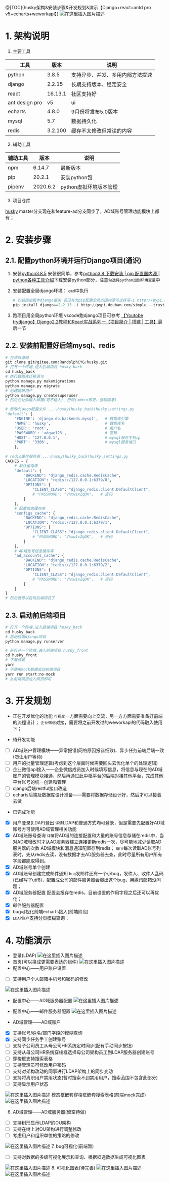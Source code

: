 @[TOC](husky架构&安装步骤&开发规划&演示【Django+react+antd pro v5+echarts+weworkapi】)
![在这里插入图片描述](https://img-blog.csdnimg.cn/cover1/248658033621860363.jpg)

# 1. 架构说明
1. 主要工具
 
| 工具 | 版本 | 说明 |
|--|--|--|
| python | 3.8.5 | 支持异步、并发、多用内部方法提速 |
| django | 2.2.15 | 长期支持版本、稳定安全 |
| react | 16.13.1 | 社区支持好 |
| ant design pro | v5 | ui |
| echarts | 4.8.0 | 9月份将发布5.0版本 | 
| mysql | 5.7 | 数据持久化 | 
| redis | 3.2.100 | 缓存不太修改但常读的内容 | 

2. 辅助工具

| 辅助工具 | 版本 | 说明 |
|--|--|--|
|npm|6.14.7|最新版本|
|pip|20.2.1|安装python包|
|pipenv|2020.6.2|python虚拟环境版本管理|

3. 项目仓库

[husky](https://gitee.com/RandolphCYG/husky)
master分支现在和feature-ad分支同步了，AD域账号管理功能模块上都有；

# 2. 安装步骤
## 2.1. 配置python环境并运行Django项目(通识)
1. 安装[python3.8.5](https://www.python.org/downloads/release/python-385/)
安装很简单，参考[python3.8 下载安装 | pip 配置国内源 | python各种工具介绍](https://blog.csdn.net/qq_33997198/article/details/107420579)下载安装python部分，注意`勾选将python加到环境变量`中

2. 安装配置全局django环境：
`cmd`中执行
	```python
	# 安装指定版本django框架 若没有为pip配置全局的国内源可选择带-i http://pypi.douban.com/simple --trusted-host pypi.douban.com参数
	pip install django==2.2.15 -i http://pypi.douban.com/simple --trusted-host pypi.douban.com
	```
3. 跑项目用全局python环境
vscode跑django项目可参考
[【Youtobe trydjango】Django2.2教程和React实战系列一【项目简介 | 搭建 | 工具】](https://blog.csdn.net/qq_33997198/article/details/103972513)最后一节
## 2.2. 安装前配置好后端mysql、redis

```python
# 拉项目源码
git clone git@gitee.com:RandolphCYG/husky.git
# 打开一个终端,进入后端项目 husky_back
cd husky_back
# 执行数据库迁移语句
python manage.py makemigrations
python manage.py migrate
# 创建超级用户
python manage.py createsuperuser
# 然后会让你输入邮箱(可不输入)、密码(admin即可、强制同意)

# 修改django配置文件 ...\husky\husky_back\husky\settings.py
'default': {
    'ENGINE': 'django.db.backends.mysql',   # 数据库引擎
    'NAME': 'husky',                        # 数据库名
    'USER': 'root',                         # 用户名
    'PASSWORD': 'adqwe123',                 # 密码
    'HOST': '127.0.0.1',                    # mysql服务主机ip
    'PORT': '3306',                         # mysql服务端口
    },
    
# redis缓存服务器 ...\husky\husky_back\husky\settings.py
CACHES = {
    # 默认缓存库
    "default": {
        "BACKEND": "django_redis.cache.RedisCache",
        "LOCATION": "redis://127.0.0.1:6379/0",
        "OPTIONS": {
            "CLIENT_CLASS": "django_redis.client.DefaultClient",
            # "PASSWORD": "V%xw1xZqDK",   # 密码
        }
    },
    # 配置信息缓存库
    "configs_cache": {
        "BACKEND": "django_redis.cache.RedisCache",
        "LOCATION": "redis://127.0.0.1:6379/1",
        "OPTIONS": {
            "CLIENT_CLASS": "django_redis.client.DefaultClient",
            # "PASSWORD": "V%xw1xZqDK",   # 密码
        }
    },
    # AD域账号信息缓存库
    "ad_accounts_cache": {
        "BACKEND": "django_redis.cache.RedisCache",
        "LOCATION": "redis://127.0.0.1:6379/2",
        "OPTIONS": {
            "CLIENT_CLASS": "django_redis.client.DefaultClient",
            # "PASSWORD": "V%xw1xZqDK",   # 密码
        }
    }
}
# 然后就可以启动后端项目了

```

## 2.3. 启动前后端项目
```python
# 打开一个终端,进入后端项目 husky_back
cd husky_back
# 启动后端django项目
python manage.py runserver

# 新打开一个终端,进入前端项目 husky_front 
cd husky_front
# 下载依赖 
yarn
# 不使用mock数据启动前端项目
yarn run start:no-mock
# 从前端项目进入网页即可
```
# 3. 开发规划
 - 正在开发优化的功能
`可视化`一方面需要向上交流，另一方方面需要准备好前端的流程设计；
`企业微信`对接，需要将之前开发过的weworkapi的代码融入使用下；

 - 待开发功能

 - [ ] AD域账户管理模块——异常报错(网络原因报错细致)、异步任务前端后端一致(勿让用户等待)
 - [ ] 用户的批量管理逻辑(考虑到这个层面时候需要回头去优化单个的处理逻辑)
 - [ ] 企业微信api接入——企业微信成员加入时候填写信息，将信息与现在的AD域账户的管理模块接通，然后再通过此中枢平台的后端对接其他平台，完成其他平台账号的统一创建和管理
 - [ ] django后端restful接口改造
 - [ ] echarts后端及数据库设计准备——需要将数据存储设计好，然后才可以接着去做

 - 已完成功能
 - [x] 用户登录(LDAP)登出
`详情`LDAP和普通方式均可登录，但是需要先配置好AD域账号方可使用AD域管理相关功能
 - [x] AD域账账号查询
 `详情`将AD域的连接配置和大量的账号信息存储在redis中，当对AD域增改时才从AD服务器建立连接更新redis一次，尽可能地减少读取AD服务器的次数
AD域模块和消息通知配置存到redis；
`细节`每次读取AD账号列表时，先从redis去读，没有数据才去AD服务器去查，此时尽量所有用户所有字段都能取得到。
 - [x] AD域账号单个创建
 - [x] AD域账号创建完成邮件通知
`bug`发邮件还有一个小bug，发件人、收件人乱码(已经写了utf8)，配置成公司的邮件服务器会爆出这个bug，用腾讯邮箱没问题；
 - [x] AD域服务器配置
配置会报存在redis，目前设置的作用字段之后还可以再优化；
 - [x] 邮件服务器配置
 - [x] bug可视化前端echarts接入(前端阶段)
 - [x] `LDAP账户`支持分页模糊查询；
 
# 4. 功能演示
 - 登录(LDAP)
![在这里插入图片描述](https://img-blog.csdnimg.cn/20201006220602300.png)
 - 首页(可以换成更需要表达的组件)
![在这里插入图片描述](https://img-blog.csdnimg.cn/20201006220743836.png)
 - 配置中心——用户账户设置

 - [ ] 支持用户个人邮箱手机号和密码的修改

![在这里插入图片描述](https://img-blog.csdnimg.cn/20201008102922903.png)
 - 配置中心——AD域服务器配置
![在这里插入图片描述](https://img-blog.csdnimg.cn/20201008102444455.png)

 - 配置中心——邮件服务器配置
![在这里插入图片描述](https://img-blog.csdnimg.cn/202010081023139.png)


 - AD域管理——AD域账户

 - [x] 支持账号/姓名/部门字段的模糊查询
 - [x] 支持同步任务手工创建账号
 - [ ]  支持子公司员工从母公司HR系统定时同步(配有手动同步按钮)
 - [ ] 支持从母公司HR系统穿梭框选择母公司架构员工到LDAP服务器创建账号
 - [ ] 穿梭框支持搜索表格
 - [ ] 支持管理员可修改用户密码
 - [ ] 支持对架构改动的同事进行LDAP架构上的同步变动
 - [ ] 支持将离职用户禁用状态(暂时搜索不到禁用用户，搜索范围不包含此部分)
 - [ ] 支持显示用户状态 

![在这里插入图片描述](https://img-blog.csdnimg.cn/20201006221233382.png)
模态框嵌套穿梭框嵌套搜索表格(前端mock完成)
![在这里插入图片描述](https://img-blog.csdnimg.cn/20201009212602333.png)

6. AD域管理——AD域服务器(留空待做)
 - [ ] 支持树形显示LDAP的OU架构
 - [ ] 支持在树上对OU架构进行调整修改
 - [ ] 考虑用户和组织单位的策略的修改

![在这里插入图片描述](https://img-blog.csdnimg.cn/20201006221303792.png)
7. bug可视化(前端暂)
 - [ ] 支持对数据的多级可视化展示和查询、根据框选数据生成可视化图表

![在这里插入图片描述](https://img-blog.csdnimg.cn/20200927105652438.png)
8. 可视化图表(待完善)
![在这里插入图片描述](https://img-blog.csdnimg.cn/20200927105733688.png)
![在这里插入图片描述](https://img-blog.csdnimg.cn/20200927105806718.png)

